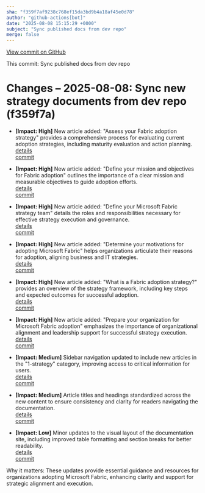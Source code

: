 ```yaml
---
sha: "f359f7af9238c768ef15da3bd9b4a18af45e0d78"
author: "github-actions[bot]"
date: "2025-08-08 15:15:29 +0000"
subject: "Sync published docs from dev repo"
merge: false
---
```


[View commit on GitHub](https://github.com/TheTrustedAdvisor/FabricAdoptionFramework/commit/f359f7af9238c768ef15da3bd9b4a18af45e0d78)

This commit: Sync published docs from dev repo

# Changes – 2025-08-08: Sync new strategy documents from dev repo (f359f7a)

- **[Impact: High]** New article added: "Assess your Fabric adoption strategy" provides a comprehensive process for evaluating current adoption strategies, including maturity evaluation and action planning.  
   [details](/docs/about/changes/2025-08-08-assess-your-fabric-adoption-strategy)  
   [commit](https://github.com/TheTrustedAdvisor/FabricAdoptionFramework/commit/f359f7af9238c768ef15da3bd9b4a18af45e0d78)

- **[Impact: High]** New article added: "Define your mission and objectives for Fabric adoption" outlines the importance of a clear mission and measurable objectives to guide adoption efforts.  
   [details](/docs/about/changes/2025-08-08-define-your-mission-and-objectives-for-fabric-adoption)  
   [commit](https://github.com/TheTrustedAdvisor/FabricAdoptionFramework/commit/f359f7af9238c768ef15da3bd9b4a18af45e0d78)

- **[Impact: High]** New article added: "Define your Microsoft Fabric strategy team" details the roles and responsibilities necessary for effective strategy execution and governance.  
   [details](/docs/about/changes/2025-08-08-define-your-microsoft-fabric-strategy-team)  
   [commit](https://github.com/TheTrustedAdvisor/FabricAdoptionFramework/commit/f359f7af9238c768ef15da3bd9b4a18af45e0d78)

- **[Impact: High]** New article added: "Determine your motivations for adopting Microsoft Fabric" helps organizations articulate their reasons for adoption, aligning business and IT strategies.  
   [details](/docs/about/changes/2025-08-08-determine-your-motivations-for-adopting-microsoft-fabric)  
   [commit](https://github.com/TheTrustedAdvisor/FabricAdoptionFramework/commit/f359f7af9238c768ef15da3bd9b4a18af45e0d78)

- **[Impact: High]** New article added: "What is a Fabric adoption strategy?" provides an overview of the strategy framework, including key steps and expected outcomes for successful adoption.  
   [details](/docs/about/changes/2025-08-08-what-is-a-fabric-adoption-strategy)  
   [commit](https://github.com/TheTrustedAdvisor/FabricAdoptionFramework/commit/f359f7af9238c768ef15da3bd9b4a18af45e0d78)

- **[Impact: High]** New article added: "Prepare your organization for Microsoft Fabric adoption" emphasizes the importance of organizational alignment and leadership support for successful strategy execution.  
   [details](/docs/about/changes/2025-08-08-prepare-your-organization-for-microsoft-fabric-adoption)  
   [commit](https://github.com/TheTrustedAdvisor/FabricAdoptionFramework/commit/f359f7af9238c768ef15da3bd9b4a18af45e0d78)

- **[Impact: Medium]** Sidebar navigation updated to include new articles in the "1-strategy" category, improving access to critical information for users.  
   [details](/docs/about/changes/2025-08-08-sidebar-navigation-update)  
   [commit](https://github.com/TheTrustedAdvisor/FabricAdoptionFramework/commit/f359f7af9238c768ef15da3bd9b4a18af45e0d78)

- **[Impact: Medium]** Article titles and headings standardized across the new content to ensure consistency and clarity for readers navigating the documentation.  
   [details](/docs/about/changes/2025-08-08-title-and-heading-standardization)  
   [commit](https://github.com/TheTrustedAdvisor/FabricAdoptionFramework/commit/f359f7af9238c768ef15da3bd9b4a18af45e0d78)

- **[Impact: Low]** Minor updates to the visual layout of the documentation site, including improved table formatting and section breaks for better readability.  
   [details](/docs/about/changes/2025-08-08-visual-layout-updates)  
   [commit](https://github.com/TheTrustedAdvisor/FabricAdoptionFramework/commit/f359f7af9238c768ef15da3bd9b4a18af45e0d78)

Why it matters: These updates provide essential guidance and resources for organizations adopting Microsoft Fabric, enhancing clarity and support for strategic alignment and execution.
